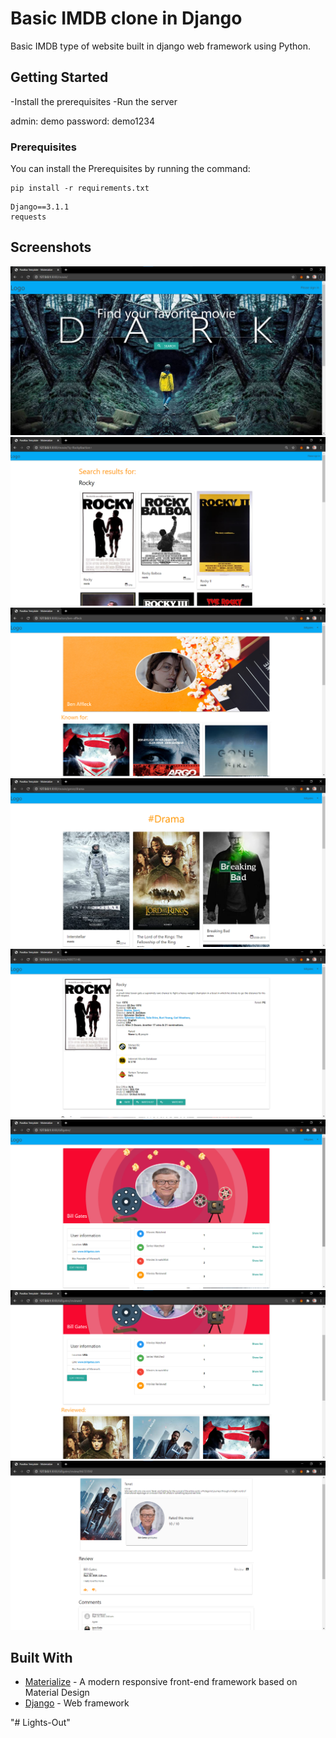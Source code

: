 # Basic IMDB clone in Django

Basic IMDB type of website  built in django web framework using Python. 

## Getting Started

-Install the prerequisites
-Run the server

admin:
demo
password:
demo1234

### Prerequisites

You can install the Prerequisites by running the command: 

```
pip install -r requirements.txt
```

```
Django==3.1.1
requests
```

## Screenshots

![Screen](screenshots/index.png?raw=true)
![Screen](screenshots/search_results.png?raw=true)
![Screen](screenshots/actor.png?raw=true)
![Screen](screenshots/genre.png?raw=true)
![Screen](screenshots/movie_details.png?raw=true)
![Screen](screenshots/profile.png?raw=true)
![Screen](screenshots/profile_list.png?raw=true)
![Screen](screenshots/review.png?raw=true)





## Built With

* [Materialize](https://materializecss.com/) - A modern responsive front-end framework based on Material Design
* [Django](https://www.djangoproject.com/) - Web framework

 
"# Lights-Out" 
